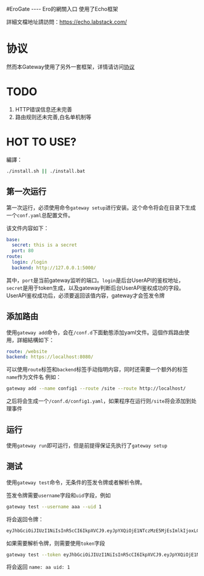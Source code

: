 #EroGate ---- Ero的網關入口
使用了Echo框架

詳細文檔地址請訪問：https://echo.labstack.com/

# 协议
然而本Gateway使用了另外一套框架，详情请访问[协议](protocol.md)

# TODO
  1. HTTP错误信息还未完善
  2. 路由规则还未完善,白名单机制等

# HOT TO USE?
編譯：
```bash
./install.sh || ./install.bat
```
## 第一次运行
第一次运行，必须使用命令`gateway setup`进行安装。这个命令将会在目录下生成一个`conf.yaml`总配置文件。

该文件内容如下：
```yaml
base:
  secret: this is a secret
  port: 80
route:
  login: /login
  backend: http://127.0.0.1:5000/
```
其中，`port`是当前gateway监听的端口。`login`是后台UserAPI的鉴权地址，
`secret`是用于token生成，以及gateway判断后台UserAPI鉴权成功的字段。UserAPI鉴权成功后，必须要返回该值内容，gateway才会签发令牌

## 添加路由
使用`gateway add`命令，会在`/conf.d`下面動態添加yaml文件。這個作爲路由使用，詳細結構如下：
```yaml
route: /website
backend: https://localhost:8080/
```

可以使用`route`标签和`backend`标签手动指明内容，同时还需要一个额外的标签`name`作为文件名
例如：
```bash
gateway add --name config1 --route /site --route http://localhost/
```

之后将会生成一个`/conf.d/config1.yaml`，如果程序在运行则`/site`将会添加到处理事件

## 运行
使用`gateway run`即可运行，但是前提得保证先执行了`gateway setup`


## 测试
使用`gateway test`命令，无条件的签发令牌或者解析令牌。

签发令牌需要`username`字段和`uid`字段，例如
```bash
gateway test --username aaa --uid 1
```
将会返回令牌：
```bash
eyJhbGciOiJIUzI1NiIsInR5cCI6IkpXVCJ9.eyJpYXQiOjE1NTczMzE5MjEsImlkIjoxLCJuYmYiOjE1NTczMzE5MjEsInVzZXJuYW1lIjoiYWFhIn0.ZphjRwwfcVrvKevwkA1FESMGpWjZbaECUkqInlEKZNc
```

如果需要解析令牌，则需要使用`token`字段
```bash
gateway test --token eyJhbGciOiJIUzI1NiIsInR5cCI6IkpXVCJ9.eyJpYXQiOjE1NTczMzE5MjEsImlkIjoxLCJuYmYiOjE1NTczMzE5MjEsInVzZXJuYW1lIjoiYWFhIn0.ZphjRwwfcVrvKevwkA1FESMGpWjZbaECUkqInlEKZNc
```
将会返回
`name: aa uid: 1`